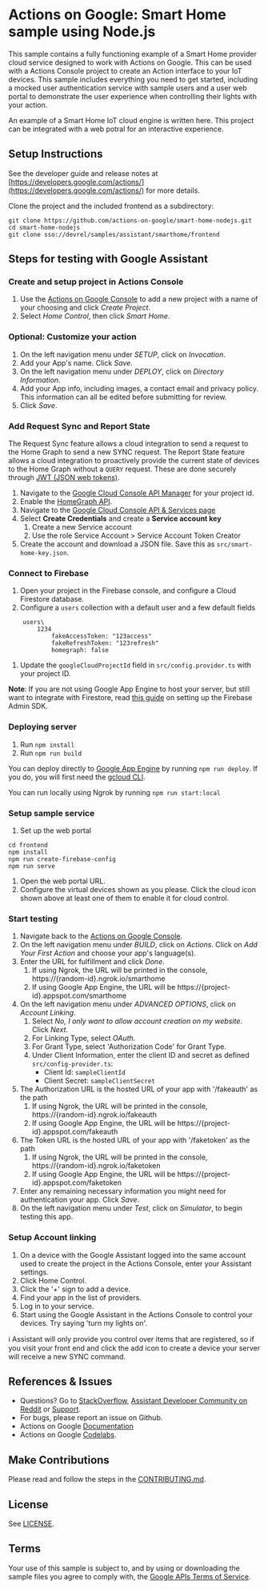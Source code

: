 # Actions on Google: Smart Home sample using Node.js

This sample contains a fully functioning example of a Smart Home provider
cloud service designed to work with Actions on Google. This can be used with a
Actions Console project to create an Action interface to your IoT devices.
This sample includes everything you need to get started, including a mocked
user authentication service with sample users and a user web portal to
demonstrate the user experience when controlling their lights with your action.

An example of a Smart Home IoT cloud engine is written here. This project can be
integrated with a web potral for an interactive experience.

## Setup Instructions

See the developer guide and release notes at [https://developers.google.com/actions/](https://developers.google.com/actions/) for more details.

Clone the project and the included frontend as a subdirectory:

```
git clone https://github.com/actions-on-google/smart-home-nodejs.git
cd smart-home-nodejs
git clone sso://devrel/samples/assistant/smarthome/frontend
```

## Steps for testing with Google Assistant

### Create and setup project in Actions Console

1. Use the [Actions on Google Console](https://console.actions.google.com) to add a new project with a name of your choosing and click *Create Project*.
1. Select *Home Control*, then click *Smart Home*.

### Optional: Customize your action

1. On the left navigation menu under *SETUP*, click on *Invocation*.
1. Add your App's name. Click *Save*.
1. On the left navigation menu under *DEPLOY*, click on *Directory Information*.
1. Add your App info, including images, a contact email and privacy policy. This information can all be edited before submitting for review.
1. Click *Save*.

### Add Request Sync and Report State
The Request Sync feature allows a cloud integration to send a request to the Home Graph
to send a new SYNC request. The Report State feature allows a cloud integration to proactively
provide the current state of devices to the Home Graph without a `QUERY` request. These are
done securely through [JWT (JSON web tokens)](https://jwt.io/).

1. Navigate to the
[Google Cloud Console API Manager](https://console.developers.google.com/apis)
for your project id.
1. Enable the [HomeGraph API](https://console.cloud.google.com/apis/api/homegraph.googleapis.com/overview).
1. Navigate to the [Google Cloud Console API & Services page](https://console.cloud.google.com/apis/credentials)
1. Select **Create Credentials** and create a **Service account key**
    1. Create a new Service account
    1. Use the role Service Account > Service Account Token Creator
1. Create the account and download a JSON file.
   Save this as `src/smart-home-key.json`.

### Connect to Firebase

1. Open your project in the Firebase console, and configure a Cloud Firestore database.
1. Configure a `users` collection with a default user and a few default fields

```
    users\
        1234
            fakeAccessToken: "123access"
            fakeRefreshToken: "123refresh"
            homegraph: false
```

1. Update the `googleCloudProjectId` field in `src/config.provider.ts` with your project ID.

**Note**: If you are not using Google App Engine to host your server, but still want to
integrate with Firestore, read [this guide](https://firebase.google.com/docs/admin/setup) on
setting up the Firebase Admin SDK.

### Deploying server

1. Run `npm install`
1. Run `npm run build`

You can deploy directly to [Google App Engine](https://cloud.google.com/appengine/) by running
`npm run deploy`. If you do, you will first need the [gcloud CLI](https://cloud.google.com/sdk/docs/#install_the_latest_cloud_tools_version_cloudsdk_current_version).

You can run locally using Ngrok by running `npm run start:local`

### Setup sample service

1. Set up the web portal

```
cd frontend
npm install
npm run create-firebase-config
npm run serve
```

1. Open the web portal URL.
1. Configure the virtual devices
shown as you please. Click the cloud icon shown above at least one of them to
enable it for cloud control.

### Start testing

1. Navigate back to the [Actions on Google Console](https://console.actions.google.com).
1. On the left navigation menu under *BUILD*, click on *Actions*. Click on *Add Your First Action* and choose your app's language(s).
1. Enter the URL for fulfillment and click *Done*.
    1. If using Ngrok, the URL will be printed in the console, https://{random-id}.ngrok.io/smarthome
    1. If using Google App Engine, the URL will be https://{project-id}.appspot.com/smarthome
1. On the left navigation menu under *ADVANCED OPTIONS*, click on *Account Linking*.
    1. Select *No, I only want to allow account creation on my website*. Click *Next*.
    1. For Linking Type, select *OAuth*.
    1. For Grant Type, select 'Authorization Code' for Grant Type.
    1. Under Client Information, enter the client ID and secret as defined `src/config-provider.ts`:
        * Client Id: `sampleClientId`
        * Client Secret: `sampleClientSecret`
1. The Authorization URL is the hosted URL of your app with '/fakeauth' as the
path
    1. If using Ngrok, the URL will be printed in the console, https://{random-id}.ngrok.io/fakeauth
    1. If using Google App Engine, the URL will be https://{project-id}.appspot.com/fakeauth
1. The Token URL is the hosted URL of your app with '/faketoken' as the path
    1. If using Ngrok, the URL will be printed in the console, https://{random-id}.ngrok.io/faketoken
    1. If using Google App Engine, the URL will be https://{project-id}.appspot.com/faketoken
1. Enter any remaining necessary information you might need for
authentication your app. Click *Save*.
1. On the left navigation menu under *Test*, click on *Simulator*, to begin testing this app.

### Setup Account linking

1. On a device with the Google Assistant logged into the same account used
to create the project in the Actions Console, enter your Assistant settings.
1. Click Home Control.
1. Click the '+' sign to add a device.
1. Find your app in the list of providers.
1. Log in to your service.
1. Start using the Google Assistant in the Actions Console to control your devices. Try saying 'turn my lights on'.

:information_source: Assistant will only provide you control over items that are registered, so if you visit your front end and click the add icon to create a device your server will receive a new SYNC command.

## References & Issues
+ Questions? Go to [StackOverflow](https://stackoverflow.com/questions/tagged/actions-on-google), [Assistant Developer Community on Reddit](https://www.reddit.com/r/GoogleAssistantDev/) or [Support](https://developers.google.com/actions/support/).
+ For bugs, please report an issue on Github.
+ Actions on Google [Documentation](https://developers.google.com/actions/extending-the-assistant)
+ Actions on Google [Codelabs](https://codelabs.developers.google.com/?cat=Assistant).
 
## Make Contributions
Please read and follow the steps in the [CONTRIBUTING.md](CONTRIBUTING.md).
 
## License
See [LICENSE](LICENSE).
 
## Terms
Your use of this sample is subject to, and by using or downloading the sample files you agree to comply with, the [Google APIs Terms of Service](https://developers.google.com/terms/).
